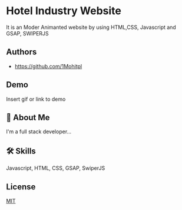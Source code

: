 
# Hotel Industry Website

It is an Moder Animanted website by using HTML,CSS, Javascript and GSAP, SWIPERJS


## Authors

- https://github.com/1Mohitpl


## Demo

Insert gif or link to demo


## 🚀 About Me
I'm a full stack developer...


## 🛠 Skills
Javascript, HTML, CSS, GSAP, SwiperJS


## License

[MIT](https://choosealicense.com/licenses/mit/)

